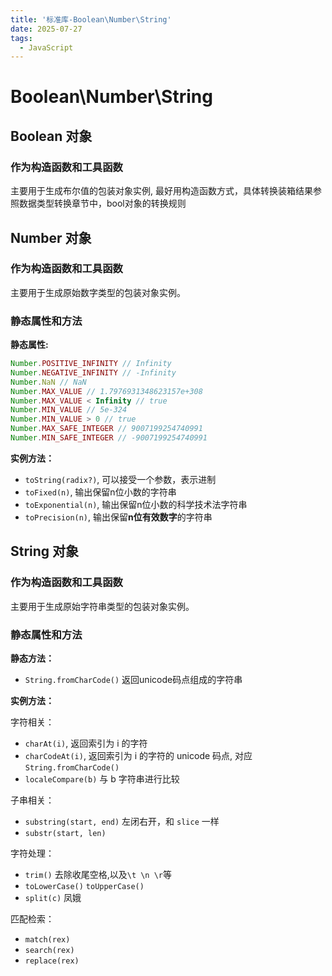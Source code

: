 ```yaml
---
title: '标准库-Boolean\Number\String'
date: 2025-07-27
tags:
  - JavaScript
---
```


# Boolean\Number\String

## Boolean 对象

### 作为构造函数和工具函数
主要用于生成布尔值的包装对象实例, 最好用构造函数方式，具体转换装箱结果参照数据类型转换章节中，bool对象的转换规则

## Number 对象

### 作为构造函数和工具函数
主要用于生成原始数字类型的包装对象实例。

### 静态属性和方法
**静态属性:**

```js
Number.POSITIVE_INFINITY // Infinity
Number.NEGATIVE_INFINITY // -Infinity
Number.NaN // NaN
Number.MAX_VALUE // 1.7976931348623157e+308
Number.MAX_VALUE < Infinity // true
Number.MIN_VALUE // 5e-324
Number.MIN_VALUE > 0 // true
Number.MAX_SAFE_INTEGER // 9007199254740991
Number.MIN_SAFE_INTEGER // -9007199254740991

```

**实例方法：**
- `toString(radix?)`, 可以接受一个参数，表示进制
- `toFixed(n)`, 输出保留n位小数的字符串
- `toExponential(n)`, 输出保留n位小数的科学技术法字符串
- `toPrecision(n)`, 输出保留**n位有效数字**的字符串

## String 对象

### 作为构造函数和工具函数

主要用于生成原始字符串类型的包装对象实例。

### 静态属性和方法

**静态方法：**
- `String.fromCharCode()` 返回unicode码点组成的字符串

**实例方法：**

字符相关：
- `charAt(i)`, 返回索引为 i 的字符
- `charCodeAt(i)`, 返回索引为 i 的字符的 unicode 码点, 对应 `String.fromCharCode()`
- `localeCompare(b)` 与 b 字符串进行比较


子串相关：
- `substring(start, end)` 左闭右开，和 `slice` 一样
- `substr(start, len)` 


字符处理：
- `trim()` 去除收尾空格,以及`\t \n \r`等
- `toLowerCase()`  `toUpperCase()`
- `split(c)` 凤娥 


匹配检索：
- `match(rex)`  
- `search(rex)`
- `replace(rex)`



